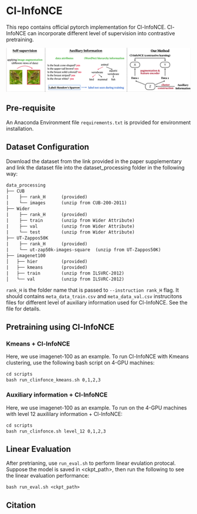 # Cl-InfoNCE
This repo contains official pytorch implementation for Cl-InfoNCE. Cl-InfoNCE can incorporate different level of supervision into contrastive pretraining. 

![](img/illus.png)

## Pre-requisite
An Anaconda Environment file `requirements.txt` is provided for environment installation.


## Dataset Configuration
Download the dataset from the link provided in the paper supplementary and link the dataset file into the dataset_processing folder in the following way:

```
data_processing
├── CUB
|    ├── rank_H      (provided)
|    └── images      (unzip from CUB-200-2011)
├── Wider
|    ├── rank_H      (provided)
|    ├── train       (unzip from Wider Attribute)
|    ├── val         (unzip from Wider Attribute)
|    └── test        (unzip from Wider Attribute)
├── UT-Zappos50K
|    ├── rank_H      (provided)
|    └── ut-zap50k-images-square  (unzip from UT-Zappos50K)
├── imagenet100
│   ├── hier         (provided)
|   ├── kmeans       (provided)
|   ├── train        (unzip from ILSVRC-2012)
│   └── val          (unzip from ILSVRC-2012)
```
`rank_H` is the folder name that is passed to `--instruction rank_H` flag. It should contains `meta_data_train.csv` and `meta_data_val.csv` instrucitons files for different level of auxiliary information used for Cl-InfoNCE. See the file for details. 


## Pretraining using Cl-InfoNCE

### Kmeans + Cl-InfoNCE
Here, we use imagenet-100 as an example. To run Cl-InfoNCE with Kmeans clustering, use the following bash script on 4-GPU machines:
```
cd scripts
bash run_clinfonce_kmeans.sh 0,1,2,3
```


### Auxiliary information + Cl-InfoNCE
Here, we use imagenet-100 as an example. To run on the 4-GPU machines with level 12 auxililary information + Cl-InfoNCE:
```
cd scripts
bash run_clinfonce.sh level_12 0,1,2,3
```
## Linear Evaluation
After pretrianing, use `run_eval.sh` to perform linear evulation protocal. Suppose the model is saved in <ckpt_path>, then run the following to see the linear evaluation performance:

```
bash run_eval.sh <ckpt_path> 
```


## Citation

